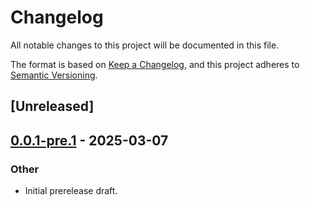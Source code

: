 # Changelog

All notable changes to this project will be documented in this file.

The format is based on [Keep a Changelog](https://keepachangelog.com/en/1.0.0/),
and this project adheres to [Semantic Versioning](https://semver.org/spec/v2.0.0.html).

## [Unreleased]

## [0.0.1-pre.1](https://github.com/folo-rs/folo/releases/tag/linked_macros-v0.0.1-pre.1) - 2025-03-07

### Other

- Initial prerelease draft.
